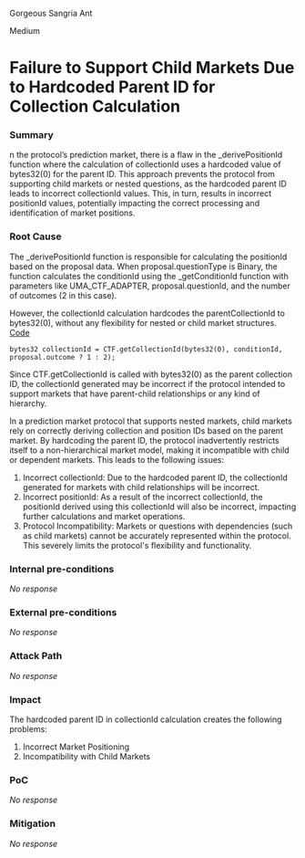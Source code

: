 Gorgeous Sangria Ant

Medium

# Failure to Support Child Markets Due to Hardcoded Parent ID for Collection Calculation

### Summary

n the protocol’s prediction market, there is a flaw in the _derivePositionId function where the calculation of collectionId uses a hardcoded value of bytes32(0) for the parent ID. This approach prevents the protocol from supporting child markets or nested questions, as the hardcoded parent ID leads to incorrect collectionId values. This, in turn, results in incorrect positionId values, potentially impacting the correct processing and identification of market positions.

### Root Cause

The _derivePositionId function is responsible for calculating the positionId based on the proposal data. When proposal.questionType is Binary, the function calculates the conditionId using the _getConditionId function with parameters like UMA_CTF_ADAPTER, proposal.questionId, and the number of outcomes (2 in this case).

However, the collectionId calculation hardcodes the parentCollectionId to bytes32(0), without any flexibility for nested or child market structures. [Code](https://github.com/sherlock-audit/2024-09-predict-fun/blob/main/predict-dot-loan/contracts/PredictDotLoan.sol#L1533)

```solidity
bytes32 collectionId = CTF.getCollectionId(bytes32(0), conditionId, proposal.outcome ? 1 : 2);
```

Since CTF.getCollectionId is called with bytes32(0) as the parent collection ID, the collectionId generated may be incorrect if the protocol intended to support markets that have parent-child relationships or any kind of hierarchy.

In a prediction market protocol that supports nested markets, child markets rely on correctly deriving collection and position IDs based on the parent market. By hardcoding the parent ID, the protocol inadvertently restricts itself to a non-hierarchical market model, making it incompatible with child or dependent markets. This leads to the following issues:

1. Incorrect collectionId: Due to the hardcoded parent ID, the collectionId generated for markets with child relationships will be incorrect.
2. Incorrect positionId: As a result of the incorrect collectionId, the positionId derived using this collectionId will also be incorrect, impacting further calculations and market operations.
3. Protocol Incompatibility: Markets or questions with dependencies (such as child markets) cannot be accurately represented within the protocol. This severely limits the protocol's flexibility and functionality.

### Internal pre-conditions

_No response_

### External pre-conditions

_No response_

### Attack Path

_No response_

### Impact

The hardcoded parent ID in collectionId calculation creates the following problems:

1. Incorrect Market Positioning
2. Incompatibility with Child Markets


### PoC

_No response_

### Mitigation

_No response_